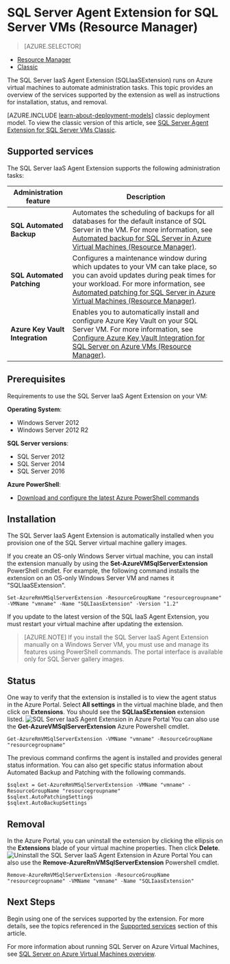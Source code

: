 <!-- not suitable for Mooncake -->

<properties
	pageTitle="SQL Server Agent Extension for SQL Server VMs (Resource Manager) | Azure"
	description="This topic describes how to manage the SQL Server agent extension, which automates specific SQL Server administration tasks. These include Automated Backup, Automated Patching, and Azure Key Vault Integration. This topic uses the Resource Manager deployment mode."
	services="virtual-machines-windows"
	documentationCenter=""
	authors="rothja"
	manager="jhubbard"
	editor=""
	tags="azure-resource-manager"/>

<tags
	ms.service="virtual-machines-windows"
	ms.date="07/14/2016"
	wacn.date=""/>

# SQL Server Agent Extension for SQL Server VMs (Resource Manager)

> [AZURE.SELECTOR]
- [Resource Manager](/documentation/articles/virtual-machines-windows-sql-server-agent-extension/)
- [Classic](/documentation/articles/virtual-machines-windows-classic-sql-server-agent-extension/)

The SQL Server IaaS Agent Extension (SQLIaaSExtension) runs on Azure virtual machines to automate administration tasks. This topic provides an overview of the services supported by the extension as well as instructions for installation, status, and removal.

[AZURE.INCLUDE [learn-about-deployment-models](../includes/learn-about-deployment-models-rm-include.md)] classic deployment model. To view the classic version of this article, see [SQL Server Agent Extension for SQL Server VMs Classic](/documentation/articles/virtual-machines-windows-classic-sql-server-agent-extension/).

## Supported services

The SQL Server IaaS Agent Extension supports the following administration tasks:

| Administration feature | Description |
|---------------------|-------------------------------|
| **SQL Automated Backup** | Automates the scheduling of backups for all databases for the default instance of SQL Server in the VM. For more information, see [Automated backup for SQL Server in Azure Virtual Machines (Resource Manager)](/documentation/articles/virtual-machines-windows-sql-automated-backup/).|
| **SQL Automated Patching** | Configures a maintenance window during which updates to your VM can take place, so  you can avoid updates during peak times for your workload. For more information, see [Automated patching for SQL Server in Azure Virtual Machines (Resource Manager)](/documentation/articles/virtual-machines-windows-sql-automated-patching/).|
| **Azure Key Vault Integration** | Enables you to automatically install and configure Azure Key Vault on your SQL Server VM. For more information, see [Configure Azure Key Vault Integration for SQL Server on Azure VMs (Resource Manager)](/documentation/articles/virtual-machines-windows-ps-sql-keyvault/).|

## Prerequisites

Requirements to use the SQL Server IaaS Agent Extension on your VM:

**Operating System**:

- Windows Server 2012
- Windows Server 2012 R2

**SQL Server versions**:

- SQL Server 2012
- SQL Server 2014
- SQL Server 2016

**Azure PowerShell**:

- [Download and configure the latest Azure PowerShell commands](/documentation/articles/powershell-install-configure/)

## Installation

The SQL Server IaaS Agent Extension is automatically installed when you provision one of the SQL Server virtual machine gallery images.

If you create an OS-only Windows Server virtual machine, you can install the extension manually by using the **Set-AzureVMSqlServerExtension** PowerShell cmdlet. For example, the following command installs the extension on an OS-only Windows Server VM and names it "SQLIaaSExtension".

	Set-AzureRmVMSqlServerExtension -ResourceGroupName "resourcegroupname" -VMName "vmname" -Name "SQLIaasExtension" -Version "1.2"

If you update to the latest version of the SQL IaaS Agent Extension, you must restart your virtual machine after updating the extension.

>[AZURE.NOTE] If you install the SQL Server IaaS Agent Extension manually on a Windows Server VM, you must use and manage its features using PowerShell commands. The portal interface is available only for SQL Server gallery images.
## Status

One way to verify that the extension is installed is to view the agent status in the Azure Portal. Select **All settings** in the virtual machine blade, and then click on **Extensions**. You should see the **SQLIaaSExtension** extension listed.
![SQL Server IaaS Agent Extension in Azure Portal](./media/virtual-machines-windows-sql-server-agent-extension/azure-rm-sql-server-iaas-agent-portal.png)
You can also use the **Get-AzureVMSqlServerExtension** Azure Powershell cmdlet.

	Get-AzureRmVMSqlServerExtension -VMName "vmname" -ResourceGroupName "resourcegroupname"

The previous command confirms the agent is installed and provides general status information. You can also get specific status information about Automated Backup and Patching with the following commands.

	$sqlext = Get-AzureRmVMSqlServerExtension -VMName "vmname" -ResourceGroupName "resourcegroupname"
	$sqlext.AutoPatchingSettings
	$sqlext.AutoBackupSettings

## Removal   

In the Azure Portal, you can uninstall the extension by clicking the ellipsis on the **Extensions** blade of your virtual machine properties. Then click **Delete**.
![Uninstall the SQL Server IaaS Agent Extension in Azure Portal](./media/virtual-machines-windows-sql-server-agent-extension/azure-rm-sql-server-iaas-agent-uninstall.png)
You can also use the **Remove-AzureRmVMSqlServerExtension** Powershell cmdlet.

	Remove-AzureRmVMSqlServerExtension -ResourceGroupName "resourcegroupname" -VMName "vmname" -Name "SQLIaasExtension"

## Next Steps

Begin using one of the services supported by the extension. For more details, see the topics referenced in the [Supported services](#supported-services) section of this article.

For more information about running SQL Server on Azure Virtual Machines, see [SQL Server on Azure Virtual Machines overview](/documentation/articles/virtual-machines-windows-sql-server-iaas-overview/).
